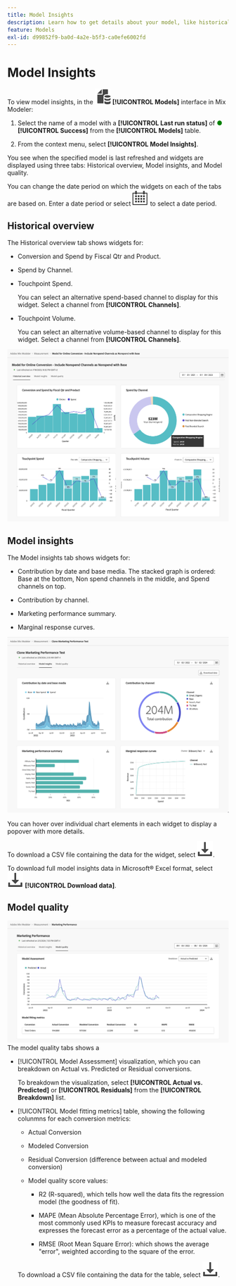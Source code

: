 ```yaml
---
title: Model Insights
description: Learn how to get details about your model, like historical overview, model insights, and model quality in Mix Modeler.
feature: Models
exl-id: d99852f9-ba0d-4a2e-b5f3-ca0efe6002fd
---
```

# Model Insights

To view model insights, in the ![Models](../assets/icons/FileData.svg) **[!UICONTROL Models]** interface in Mix Modeler:

1. Select the name of a model with a **[!UICONTROL Last run status]** of <span style="color:green">●</span> **[!UICONTROL Success]** from the **[!UICONTROL Models]** table.
   
1. From the context menu, select **[!UICONTROL Model Insights]**.

You see when the specified model is last refreshed and widgets are displayed using three tabs: Historical overview, Model insights, and Model quality.

You can change the date period on which the widgets on each of the tabs are based on. Enter a date period or select ![Calendar](../assets/icons/Calendar.svg) to select a date period.


## Historical overview

The Historical overview tab shows widgets for:

* Conversion and Spend by Fiscal Qtr and Product.
  
* Spend by Channel.

* Touchpoint Spend.

  You can select an alternative spend-based channel to display for this widget. Select a channel from **[!UICONTROL Channels]**.

* Touchpoint Volume.

    You can select an alternative volume-based channel to display for this widget. Select a channel from **[!UICONTROL Channels]**.

![Model - Historical overview](../assets/model-historical-overview.png)

## Model insights

The Model insights tab shows widgets for:

* Contribution by date and base media. The stacked graph is ordered: Base at the bottom, Non spend channels in the middle, and Spend channels on top.

* Contribution by channel.

* Marketing performance summary.

* Marginal response curves.

![Model - Model insights](../assets/model-model-insights.png)

You can hover over individual chart elements in each widget to display a popover with more details.

To download a CSV file containing the data for the widget, select ![Download](../assets/icons/Download.svg).

To download full model insights data in Microsoft&reg; Excel format, select ![Download](../assets/icons/Download.svg) **[!UICONTROL Download data]**. 


## Model quality

<!--
The Model quality tab shows widgets for measuring:

* R2 (R-squared), which tells how well the data fits the regression model (the goodness of fit).

* MAPE (Mean Absolute Percentage Error), which is one of the most commonly used KPIs to measure forecast accuracy and expresses the forecast error as a percentage of the actual value.

* RMSE (Root Mean Square Error): which shows the average "error", weighted according to the square of the error.

![Model quality](../assets/model-quality.png)

To download a CSV file containing the data for the widget, select ![More](../assets/icons/More.svg) in the widget and from the context menu select ![Download](../assets/icons/Download.svg) **[!UICONTROL Download as CSV]**.

-->

![Model quality assessment](/help/assets/model-quality-assessment.png)
The model quality tabs shows a 

  * [!UICONTROL Model Assessment] visualization, which you can breakdown on Actual vs. Predicted or Residual conversions.

     To breakdown the visualization, select **[!UICONTROL Actual vs. Predicted]** or **[!UICONTROL Residuals]** from the **[!UICONTROL Breakdown]** list.

  * [!UICONTROL Model fitting metrics] table, showing the following colunmns for each conversion metrics:
  
    * Actual Conversion
    
    * Modeled Conversion
    
    * Residual Conversion (difference between actual and modeled conversion)
    
    * Model quality score values:

      * R2 (R-squared), which tells how well the data fits the regression model (the goodness of fit).

      * MAPE (Mean Absolute Percentage Error), which is one of the most commonly used KPIs to measure forecast accuracy and expresses the forecast error as a percentage of the actual value.

      * RMSE (Root Mean Square Error): which shows the average "error", weighted according to the square of the error.

    To download a CSV file containing the data for the table, select ![Download](../assets/icons/Download.svg).
